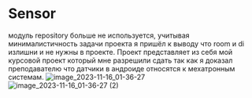 # Sensor
модуль repository больше не используется, учитывая минималистичность задачи проекта я пришёл к выводу что room и di излишни и не нужны в проекте.
Проект представляет из себя мой курсовой проект который мне разрешили сдать так как я доказал преподавателю что датчики в андроиде относятся к мехатронным системам.
![image_2023-11-16_01-36-27](https://github.com/Gregorioous/Sensor/assets/106704479/3c272b36-9c14-4d72-8ac8-24778198298e)
![image_2023-11-16_01-36-27 (2)](https://github.com/Gregorioous/Sensor/assets/106704479/6f6b67ae-afed-4301-8578-d5adb7a257ca)
